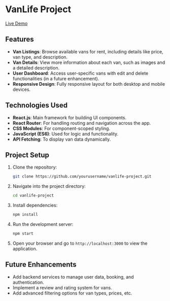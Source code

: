 # VanLife Project

[Live Demo](https://van-bookingsite-vikrams.netlify.app/)

## Features
- **Van Listings**: Browse available vans for rent, including details like price, van type, and description.
- **Van Details**: View more information about each van, such as images and a detailed description.
- **User Dashboard**: Access user-specific vans with edit and delete functionalities (in a future enhancement).
- **Responsive Design**: Fully responsive layout for both desktop and mobile devices.

## Technologies Used
- **React.js**: Main framework for building UI components.
- **React Router**: For handling routing and navigation across the app.
- **CSS Modules**: For component-scoped styling.
- **JavaScript (ES6)**: Used for logic and functionality.
- **API Fetching**: To display van data dynamically.

## Project Setup

1. Clone the repository:
   ```bash
   git clone https://github.com/yourusername/vanlife-project.git
   ```

2. Navigate into the project directory:
   ```bash
   cd vanlife-project
   ```

3. Install dependencies:
   ```bash
   npm install
   ```

4. Run the development server:
   ```bash
   npm start
   ```

5. Open your browser and go to `http://localhost:3000` to view the application.

## Future Enhancements
- Add backend services to manage user data, booking, and authentication.
- Implement a review and rating system for vans.
- Add advanced filtering options for van types, prices, etc.
